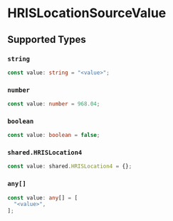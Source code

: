 # HRISLocationSourceValue


## Supported Types

### `string`

```typescript
const value: string = "<value>";
```

### `number`

```typescript
const value: number = 968.04;
```

### `boolean`

```typescript
const value: boolean = false;
```

### `shared.HRISLocation4`

```typescript
const value: shared.HRISLocation4 = {};
```

### `any[]`

```typescript
const value: any[] = [
  "<value>",
];
```

